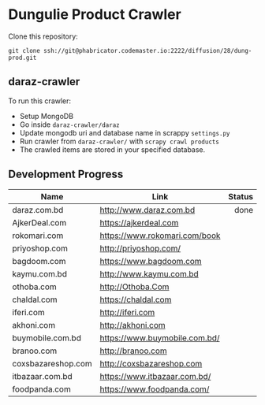 # Dungulie Product Crawler

Clone this repository:

`git clone ssh://git@phabricator.codemaster.io:2222/diffusion/28/dung-prod.git`

## daraz-crawler
To run this crawler:

- Setup MongoDB
- Go inside `daraz-crawler/daraz`
- Update mongodb uri and database name in scrappy `settings.py`
- Run crawler from `daraz-crawler/` with `scrapy crawl products`
- The crawled items are stored in your specified database.



## Development Progress

| Name | Link  | Status |
|-----|----|----:|
| daraz.com.bd |  http://www.daraz.com.bd | done |
| AjkerDeal.com | https://ajkerdeal.com | |
| rokomari.com | https://www.rokomari.com/book | |
| priyoshop.com | http://priyoshop.com/ | |
| bagdoom.com | https://www.bagdoom.com | |
| kaymu.com.bd | http://www.kaymu.com.bd | |
| othoba.com | http://Othoba.Com | |
| chaldal.com | https://chaldal.com | |
| iferi.com | http://iferi.com | |
| akhoni.com | http://akhoni.com | |
| buymobile.com.bd | https://www.buymobile.com.bd/ | |
| branoo.com | http://branoo.com | |
| coxsbazareshop.com | http://coxsbazareshop.com | |
| itbazaar.com.bd | https://www.itbazaar.com.bd/ | |
| foodpanda.com | https://www.foodpanda.com/ | |
